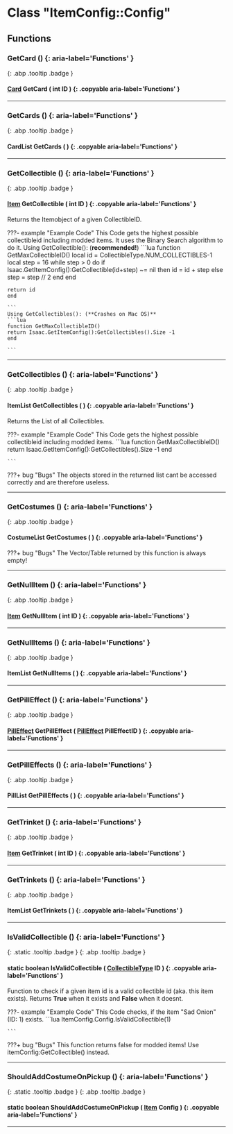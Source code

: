 # Class "ItemConfig::Config"
## Functions
### GetCard () {: aria-label='Functions' }
[ ](#){: .abp .tooltip .badge }
#### [Card](../ItemConfig_Card) GetCard ( int ID ) {: .copyable aria-label='Functions' }

___ 
### GetCards () {: aria-label='Functions' }
[ ](#){: .abp .tooltip .badge }
#### CardList GetCards ( ) {: .copyable aria-label='Functions' }

___ 
### GetCollectible () {: aria-label='Functions' }
[ ](#){: .abp .tooltip .badge }
#### [Item](../ItemConfig_Item) GetCollectible ( int ID ) {: .copyable aria-label='Functions' }

Returns the Itemobject of a given CollectibleID.

???- example "Example Code"
    This Code gets the highest possible collectibleid including modded items. It uses the Binary Search algorithm to do it.
    Using GetCollectible(): (**recommended!**)
    ```lua 
    function GetMaxCollectibleID()
    local id = CollectibleType.NUM_COLLECTIBLES-1
    local step = 16
    while step &gt; 0 do
    if Isaac.GetItemConfig():GetCollectible(id+step) ~= nil then
    id = id + step
    else
    step = step // 2
    end
    end
    
    return id
    end
    
    ```
    Using GetCollectibles(): (**Crashes on Mac OS)**
    ```lua 
    function GetMaxCollectibleID()
    return Isaac.GetItemConfig():GetCollectibles().Size -1
    end
    
    ```
___ 
### GetCollectibles () {: aria-label='Functions' }
[ ](#){: .abp .tooltip .badge }
#### ItemList GetCollectibles ( ) {: .copyable aria-label='Functions' }

Returns the List of all Collectibles. 

???- example "Example Code"
    This Code gets the highest possible collectibleid including modded items.
    ```lua 
    function GetMaxCollectibleID()
    return Isaac.GetItemConfig():GetCollectibles().Size -1
    end
    
    ```


???+ bug "Bugs"
    The objects stored in the returned list cant be accessed correctly and are therefore useless.
___ 
### GetCostumes () {: aria-label='Functions' }
[ ](#){: .abp .tooltip .badge }
#### CostumeList GetCostumes ( ) {: .copyable aria-label='Functions' }


???+ bug "Bugs"
    The Vector/Table returned by this function is always empty! 
___ 
### GetNullItem () {: aria-label='Functions' }
[ ](#){: .abp .tooltip .badge }
#### [Item](../ItemConfig_Item) GetNullItem ( int ID ) {: .copyable aria-label='Functions' }

___ 
### GetNullItems () {: aria-label='Functions' }
[ ](#){: .abp .tooltip .badge }
#### ItemList GetNullItems ( ) {: .copyable aria-label='Functions' }

___ 
### GetPillEffect () {: aria-label='Functions' }
[ ](#){: .abp .tooltip .badge }
#### [PillEffect](../ItemConfig_PillEffect) GetPillEffect ( [PillEffect](../ItemConfig_PillEffect) PillEffectID ) {: .copyable aria-label='Functions' }

___ 
### GetPillEffects () {: aria-label='Functions' }
[ ](#){: .abp .tooltip .badge }
#### PillList GetPillEffects ( ) {: .copyable aria-label='Functions' }

___ 
### GetTrinket () {: aria-label='Functions' }
[ ](#){: .abp .tooltip .badge }
#### [Item](../ItemConfig_Item) GetTrinket ( int ID ) {: .copyable aria-label='Functions' }

___ 
### GetTrinkets () {: aria-label='Functions' }
[ ](#){: .abp .tooltip .badge }
#### ItemList GetTrinkets ( ) {: .copyable aria-label='Functions' }

___ 
### IsValidCollectible () {: aria-label='Functions' }
[ ](#){: .static .tooltip .badge } [ ](#){: .abp .tooltip .badge }
#### static boolean IsValidCollectible ( [CollectibleType](../enums/CollectibleType) ID ) {: .copyable aria-label='Functions' }

Function to check if a given item id is a valid collectible id (aka. this item exists). Returns **True** when it exists and **False** when it doesnt.

???- example "Example Code"
    This Code checks, if the item "Sad Onion" (ID: 1) exists.
    ```lua 
    ItemConfig.Config.IsValidCollectible(1)
    
    ```


???+ bug "Bugs"
    This function returns false for modded items! Use itemConfig:GetCollectible() instead.
___ 
### ShouldAddCostumeOnPickup () {: aria-label='Functions' }
[ ](#){: .static .tooltip .badge } [ ](#){: .abp .tooltip .badge }
#### static boolean ShouldAddCostumeOnPickup ( [Item](../ItemConfig_Item) Config ) {: .copyable aria-label='Functions' }

___ 
